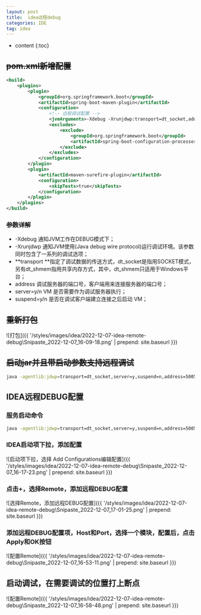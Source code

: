 ```yaml
---
layout: post
title:  idea远程debug
categories: IDE
tag: idea
---
```



* content
{:toc}


## ~~pom.xml新增配置~~

```xml
<build>
    <plugins>
        <plugin>
            <groupId>org.springframework.boot</groupId>
            <artifactId>spring-boot-maven-plugin</artifactId>
            <configuration>
                <!-- 远程调试配置 -->
                <jvmArguments>-Xdebug -Xrunjdwp:transport=dt_socket,address=5005,server=y,suspend=n</jvmArguments>
                <excludes>
                    <exclude>
                        <groupId>org.springframework.boot</groupId>
                        <artifactId>spring-boot-configuration-processor</artifactId>
                    </exclude>
                </excludes>
            </configuration>
        </plugin>
        <plugin>
            <artifactId>maven-surefire-plugin</artifactId>
            <configuration>
                <skipTests>true</skipTests>
            </configuration>
        </plugin>
    </plugins>
</build>
```

### ~~参数详解~~
- -Xdebug 通知JVM工作在DEBUG模式下； 
- -Xrunjdwp 通知JVM使用(Java debug wire protocol)运行调试环境。该参数同时包含了一系列的调试选项； 
- **transport **指定了调试数据的传送方式，dt_socket是指用SOCKET模式，另有dt_shmem指用共享内存方式，其中，dt_shmem只适用于Windows平台； 
- address 调试服务器的端口号，客户端用来连接服务器的端口号； 
- server=y/n VM 是否需要作为调试服务器执行； 
- suspend=y/n 是否在调试客户端建立连接之后启动 VM； 

## ~~重新打包~~

![打包]({{ '/styles/images/idea/2022-12-07-idea-remote-debug\Snipaste_2022-12-07_16-09-18.png' | prepend: site.baseurl  }})

## ~~启动jar并且带启动参数支持远程调试~~

```sh
java -agentlib:jdwp=transport=dt_socket,server=y,suspend=n,address=5005 -Xms2g -Xmx2g -Xmn1g -XX:MetaspaceSize=128m -XX:MaxMetaspaceSize=320m -XX:-OmitStackTraceInFastThrow -XX:+HeapDumpOnOutOfMemoryError -XX:HeapDumpPath=./java_heapdump.hprof -Xloggc:./java_gc.log -verbose:gc -XX:+PrintGCDetails -XX:+PrintGCDateStamps -XX:+PrintGCTimeStamps -XX:+UseGCLogFileRotation -XX:NumberOfGCLogFiles=10 -XX:GCLogFileSize=100M  -jar remote-test.jar --spring.profiles.active=prod >> /dev/null 2>&1 &
```

## IDEA远程DEBUG配置

### 服务启动命令

```sh
java -agentlib:jdwp=transport=dt_socket,server=y,suspend=n,address=5005 -jar remote-debug-test.jar
```

### IDEA启动项下拉，添加配置

![启动项下拉，选择 Add Configurations编辑配置]({{ '/styles/images/idea/2022-12-07-idea-remote-debug\Snipaste_2022-12-07_16-17-23.png' | prepend: site.baseurl  }})


### 点击+，选择Remote，添加远程DEBUG配置

![选择Remote，添加远程DEBUG配置]({{ '/styles/images/idea/2022-12-07-idea-remote-debug\Snipaste_2022-12-07_17-01-25.png' | prepend: site.baseurl  }})


### 添加远程DEBUG配置项，Host和Port，选择一个模块，配置后，点击Apply和OK按钮

![配置Remote]({{ '/styles/images/idea/2022-12-07-idea-remote-debug\Snipaste_2022-12-07_16-53-11.png' | prepend: site.baseurl  }})


## 启动调试，在需要调试的位置打上断点

![配置Remote]({{ '/styles/images/idea/2022-12-07-idea-remote-debug\Snipaste_2022-12-07_16-58-48.png' | prepend: site.baseurl  }})

